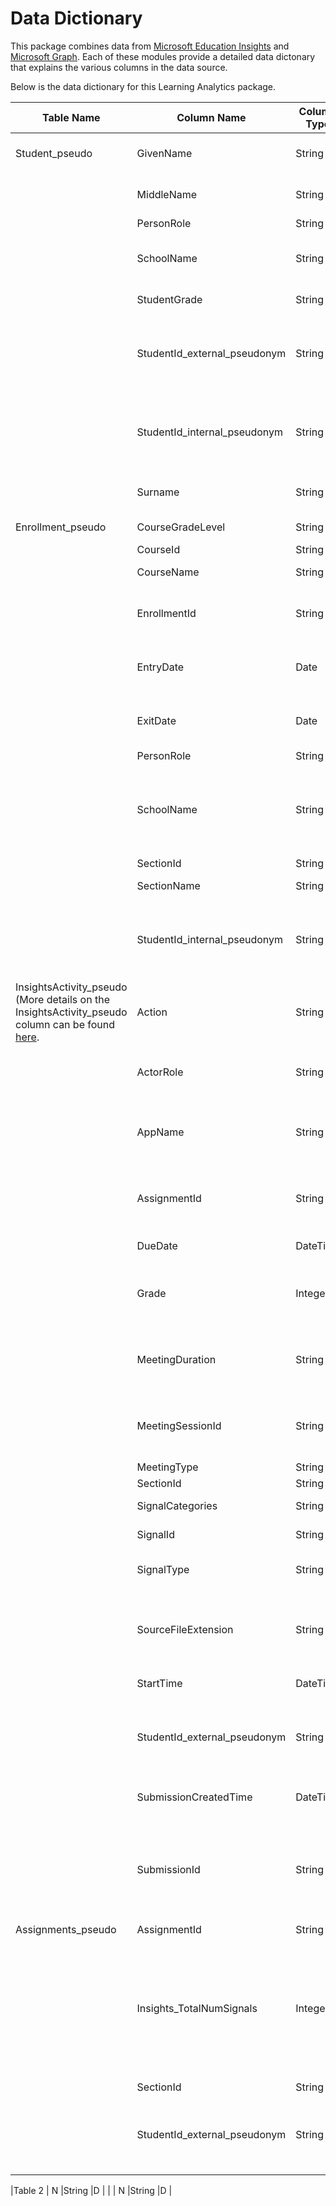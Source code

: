 # Data Dictionary
This package combines data from [Microsoft Education Insights](https://github.com/microsoft/OpenEduAnalytics/tree/main/modules/module_catalog/Microsoft_Education_Insights/test_data) and [Microsoft Graph](https://github.com/microsoft/OpenEduAnalytics/tree/main/modules/module_catalog/Microsoft_Graph). Each of these modules provide a detailed data dictonary that explains the various columns in the data source. 

Below is the data dictionary for this Learning Analytics package.

|Table Name   |Column Name        |Column Type  |Column Description  |
|-----------|-------------------|-------------------|-------------|
|Student_pseudo | GivenName     |String |First name of student (masked) |
|            | MiddleName   |String    |Middle name of student (masked) |                                                                 
|            | PersonRole   |String    |Role of person |    
|  | SchoolName    |String |Name of the school the student attends  |
|  | StudentGrade     |String |Grade level of student |
|  | StudentId_external_pseudonym    |String |Hashed external student ID (from the Insights AAD User table)  |
|  | StudentId_internal_pseudonym     |String |Hashed internal student ID (from the Insights Person table)  |
|  | Surname     |String |Surname of student (masked) |
|Enrollment_pseudo  | CourseGradeLevel  |String  |Grade level of the course |
|  | CourseId     |String |Course ID |
|  | CourseName |String |Name of course |
|  | EnrollmentId    |String |Unique ID for student enrollment in a section |
|  | EntryDate     |Date |Date the student is entering the section |
|  | ExitDate     |Date |Date the student is exiting the section |
|  | PersonRole   |String    |Role of person |   
|  | SchoolName     |String |Name of the school associated with the course/section the student is enrolled in |
|  | SectionId     |String |Section ID|
|  | SectionName    |String |Name of the section |
|  | StudentId_internal_pseudonym     |String |Hashed internal student ID (from the Insights Person table)  |
|InsightsActivity_pseudo (More details on the InsightsActivity_pseudo column can be found [here](https://learn.microsoft.com/en-us/schooldatasync/data-lake-schema-activity). | Action  |String  |Specific action depending on SignalType |
|  | ActorRole     |String |Role of person who performed the Action |
|  | AppName    |String |Application used: Assignments, SharePoint Online, etc. |
|  | AssignmentId     |String |GUID, identifies the assignment - unique per assignment |
|  | DueDate    |DateTime |Assignments due date |
|  | Grade     |Integer |Assignment grade (e.g. 100 when action = returned) |
|  | MeetingDuration     |String |Duration the student spent in the meeting (format is HH:mm:SS) |
|  | MeetingSessionId     |String |Meeting Session ID, unqiue per section per meeting |
|  | MeetingType     |String |Meeting type |
|  | SectionId     |String |Section ID |
|  | SignalCategories     |String |Signal categories |
|  | SignalId   |String |Unique ID per student signal |
|  | SignalType    |String |Type of signal for a student in a section |
|  | SourceFileExtension     |String |For file signals, captures the type of file: aspx, docx, etc |
|  | StartTime     |DateTime |Signal action time |
|  | StudentId_external_pseudonym     |String |Hashed external student ID (from the Insights AAD User table) |
|  | SubmissionCreatedTime     |DateTime |Datetime the submission was created |
|  | SubmissionId     |String |GUID, identifies the student submission - unique per student assignment submission |
|Assignments_pseudo  | AssignmentId   |String  |Assignment ID |
|  | Insights_TotalNumSignals    |Integer |Total Number of Insights from the Insights Activity data that correspond with this assignment ID, section ID, and student ID|
|  | SectionId     |String |Section ID |
|  | StudentId_external_pseudonym     |String |Hashed external student ID (from the Insights AAD User table) |



|Table 2  | N   |String  |D |
|  | N    |String |D |
